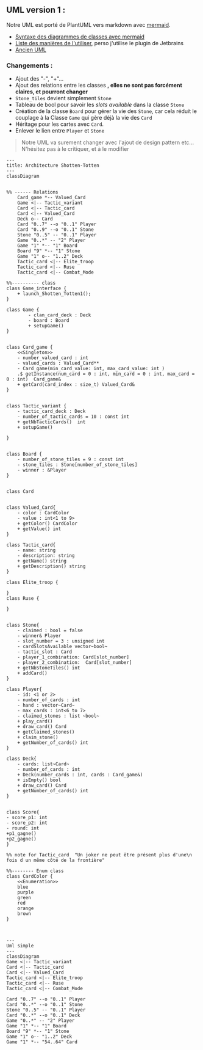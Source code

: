 
## UML version 1 :
Notre UML est porté de PlantUML vers markdown avec [mermaid](https://mermaid.js.org).
  
- [Syntaxe des diagrammes de classes avec mermaid](https://mermaid.js.org/syntax/classDiagram.html)
- [Liste des manières de l'utiliser](https://mermaid.js.org/ecosystem/integrations.html), perso j'utilise le plugin de Jetbrains
- [Ancien UML](https://codimd.math.cnrs.fr/VEjH14SwRfq9q9YtunKFbg?both)

### Changements :
- Ajout des "-", "+"...
- Ajout des relations entre les classes **, elles ne sont pas forcément claires, et pourront changer**
- `Stone_tiles` devient simplement `Stone`
- Tableau de bool pour savoir les _slots available_ dans la classe `Stone` 
- Création de la classe `Board` pour gérer la vie des `Stone`, car cela réduit le couplage à la Classe `Game` qui gère déjà la vie des `Card`
- Héritage pour les cartes avec `Card`.
- Enlever le lien entre `Player` et `Stone`

> Notre UML va surement changer avec l'ajout de design pattern etc... 
> N'hésitez pas à le critiquer, et à le modifier


```mermaid
---
title: Architecture Shotten-Totten
---
classDiagram


%% ------ Relations
    Card_game *-- Valued_Card
    Game <|-- Tactic_variant
    Card <|-- Tactic_card
    Card <|-- Valued_Card
    Deck o-- Card
    Card "0..7" --o "0..1" Player
    Card "0..9" --o "0..1" Stone
    Stone "0..5" -- "0..1" Player
    Game "0..*" -- "2" Player
    Game "1" *-- "1" Board
    Board "9" *-- "1" Stone
    Game "1" o-- "1..2" Deck
    Tactic_card <|-- Elite_troop
    Tactic_card <|-- Ruse
    Tactic_card <|-- Combat_Mode

%%---------- class
class Game_interface {
    + launch_Shotten_Totten1();
}

class Game {
        - clan_card_deck : Deck
        - board : Board
        + setupGame()
}


class Card_game {
    <<Singleton>>
    - number_valued_card : int
    - valued_cards : Valued_Card**
    - Card_game(min_card_value: int, max_card_value: int )
    .$ getInstance(num_card = 0 : int, min_card = 0 : int, max_card = 0 : int)  Card_game&
    + getCard(card_index : size_t) Valued_Card&
}


class Tactic_variant {
    - tactic_card_deck : Deck
    - number_of_tactic_cards = 10 : const int
    + getNbTacticCards()  int
    + setupGame()

}


class Board {
    - number_of_stone_tiles = 9 : const int
    - stone_tiles : Stone[number_of_stone_tiles]
    - winner : &Player
}


class Card
    

class Valued_Card{
    - color : CardColor
    - value : int<1 to 9>
    + getColor() CardColor
    + getValue() int
}

class Tactic_card{
    - name: string
    - description: string
    + getName() string
    + getDescription() string
}

class Elite_troop {
    
}
class Ruse {
    
}
    
        
class Stone{
    - claimed : bool = false
    - winner& Player
    - slot_number = 3 : unsigned int
    - cardSlotsAvailable vector~bool~
    - tactic_slot : Card
    - player_1_combination: Card[slot_number]
    - player_2_combination:  Card[slot_number]
    + getNbStoneTiles() int
    + addCard()
}

class Player{
    - id: <1 or 2>
    - number_of_cards : int
    - hand : vector~Card~
    - max_cards : int<6 to 7>
    - claimed_stones : list ~bool~
    + play_card()
    + draw_card() Card
    + getClaimed_stones() 
    + claim_stone()
    + getNumber_of_cards() int
}

class Deck{
    - cards: list~Card~
    - number_of_cards : int
    + Deck(number_cards : int, cards : Card_game&)
    + isEmpty() bool
    + draw_card() Card
    + getNumber_of_cards() int
}

    
class Score{
- score_p1: int
- score_p2: int
- round: int
+p1_gagne()
+p2_gagne()
}

%% note for Tactic_card  "Un joker ne peut être présent plus d'une\n fois d un même côté de la frontière"

%%-------- Enum class
class CardColor {
    <<Enumeration>>
    blue
    purple
    green
    red
    orange
    brown
}
    


```


```mermaid
---
Uml simple
---
classDiagram
Game <|-- Tactic_variant
Card <|-- Tactic_card
Card <|-- Valued_Card
Tactic_card <|-- Elite_troop
Tactic_card <|-- Ruse
Tactic_card <|-- Combat_Mode

Card "0..7" --o "0..1" Player
Card "0..*" --o "0..1" Stone
Stone "0..5" -- "0..1" Player
Card "0..*" --o "0..1" Deck
Game "0..*" -- "2" Player
Game "1" *-- "1" Board
Board "9" *-- "1" Stone
Game "1" o-- "1..2" Deck
Game "1" *-- "54..64" Card
```